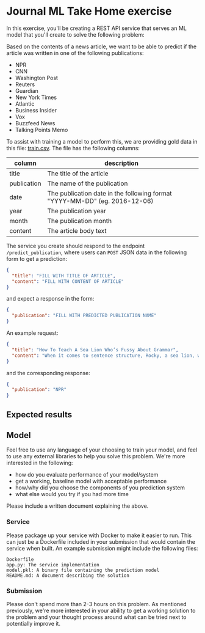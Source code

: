 # Journal ML Take Home exercise

In this exercise, you'll be creating a REST API service that serves an ML model
that you'll create to solve the following problem:

Based on the contents of a news article, we want to be able to predict if the
article was written in one of the following publications:

- NPR
- CNN
- Washington Post
- Reuters
- Guardian
- New York Times
- Atlantic
- Business Insider
- Vox
- Buzzfeed News
- Talking Points Memo

To assist with training a model to perform this, we are providing gold data in this file:
[train.csv](https://www.dropbox.com/s/6zljwgyj5p9g2ja/train.csv?dl=1). The file has the following columns:

| column      | description                                                                |
|-------------|----------------------------------------------------------------------------|
| title       | The title of the article                                                   |
| publication | The name of the publication                                                |
| date        | The publication date in the following format "YYYY-MM-DD" (eg. 2016-12-06) |
| year        | The publication year                                                       |
| month       | The publication month                                                      |
| content     | The article body text                                                      |

The service you create should respond to the endpoint `/predict_publication`, 
where users can `POST` JSON data in the following form to get a prediction:

```json
{
  "title": "FILL WITH TITLE OF ARTICLE",
  "content": "FILL WITH CONTENT OF ARTICLE"
}
```

and expect a response in the form:

```json
{
  "publication": "FILL WITH PREDICTED PUBLICATION NAME"
}
```

An example request:

```json
{
  "title": "How To Teach A Sea Lion Who’s Fussy About Grammar",
  "content": "When it comes to sentence structure, Rocky, a sea lion, was a stickler. ”It really mattered to her, what’s going to be the direct and indirect object,” says Kathy Streeter, an animal trainer. For Sierra, it isn’t the grammar that interests her. It’s the vocalizations. This California sea lion loves experimenting with her vocal range, and she hates being interrupted. More than 1 million people visit the New England Aquarium in Boston each year. Before walking through the front door, they watch Atlantic harbor seals play. Inside, visitors watch sea lions cruise around the   pool. What these visitors may not know is that the aquarium’s 10 seals and two sea lions go to school each day Streeter is one of their teachers. Rushing between classes, Streeter can rattle off the disposition of each student.   Cayenne, a harbor seal, has a ”hard time totally, totally focusing.”   Sierra is smart and eager. She’s like: ”Come on! Let’s go! Let’s move fast! You’re taking too long.”   Zoe, a    sea lion, isn’t great at transitioning between tasks. With such different personalities, what’s the classroom dynamic like? ”They get along really, really well.” But Streeter rarely works with the whole student body. Instead, most of her lessons are taught   . Or, to put it in language that would sound familiar to just about any   teacher, she has an individualized learning plan for each of her students. With rubber boots and waterproof pants, Streeter starts her lesson with Chucky  —   short for Chacoda  —   by asking slowly and clearly, ”How are you?” In a rush of excitement, the harbor seal answers in a garbled voice, ”How are you. How are you!” ”Good boy! Bubbles?” she asks. Much to the delight of the tourists watching, Chucky dives underwater and starts blowing."
}
```

and the corresponding response:
```json
{
  "publication": "NPR"
}
```

## Expected results

## Model

Feel free to use any language of your choosing to train your model, and feel
to use any external libraries to help you solve this problem. We're more
interested in the following:

- how do you evaluate performance of your model/system
- get a working, baseline model with acceptable performance
- how/why did you choose the components of you prediction system
- what else would you try if you had more time

Please include a written document explaining the above.

### Service

Please package up your service with Docker to make it easier to run. This can
just be a Dockerfile included in your submission that would contain the service
when built. An example submission might include the following files:

```
Dockerfile
app.py: The service implementation
model.pkl: A binary file containing the prediction model
README.md: A document describing the solution
```

### Submission

Please don't spend more than 2-3 hours on this problem. As mentioned previously,
we're more interested in your ability to get a working solution to the problem
and your thought process around what can be tried next to potentially improve it.
